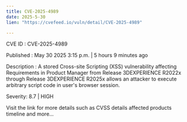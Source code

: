```yaml
---
title: CVE-2025-4989
date: 2025-5-30
lien: "https://cvefeed.io/vuln/detail/CVE-2025-4989"

---
```


CVE ID : CVE-2025-4989

Published :  May 30
2025
3:15 p.m. | 5 hours
9 minutes ago

Description : A stored Cross-site Scripting (XSS) vulnerability affecting Requirements in Product Manager from Release 3DEXPERIENCE R2022x through Release 3DEXPERIENCE R2025x allows an attacker to execute arbitrary script code in user's browser session.

Severity: 8.7 | HIGH

Visit the link for more details
such as CVSS details
affected products
timeline
and more...
